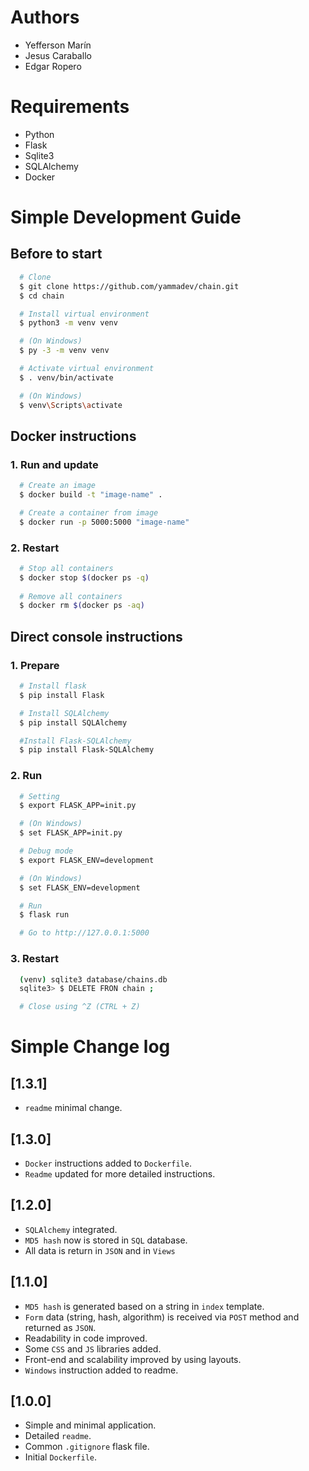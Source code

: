 # Authors
- Yefferson Marín
- Jesus Caraballo
- Edgar Ropero

# Requirements
- Python
- Flask
- Sqlite3
- SQLAlchemy
- Docker

# Simple Development Guide
## Before to start
```sh
  # Clone
  $ git clone https://github.com/yammadev/chain.git
  $ cd chain

  # Install virtual environment
  $ python3 -m venv venv

  # (On Windows)
  $ py -3 -m venv venv

  # Activate virtual environment
  $ . venv/bin/activate

  # (On Windows)
  $ venv\Scripts\activate
```

## Docker instructions
### 1. Run and update
```sh
  # Create an image
  $ docker build -t "image-name" .

  # Create a container from image
  $ docker run -p 5000:5000 "image-name"
```

### 2. Restart
```sh
  # Stop all containers
  $ docker stop $(docker ps -q) 
  
  # Remove all containers
  $ docker rm $(docker ps -aq)
```

## Direct console instructions
### 1. Prepare
```sh
  # Install flask
  $ pip install Flask

  # Install SQLAlchemy
  $ pip install SQLAlchemy

  #Install Flask-SQLAlchemy
  $ pip install Flask-SQLAlchemy
```

### 2. Run
```sh
  # Setting
  $ export FLASK_APP=init.py

  # (On Windows)
  $ set FLASK_APP=init.py

  # Debug mode
  $ export FLASK_ENV=development

  # (On Windows)
  $ set FLASK_ENV=development

  # Run
  $ flask run

  # Go to http://127.0.0.1:5000
```

### 3. Restart
```sh
  (venv) sqlite3 database/chains.db
  sqlite3> $ DELETE FRON chain ;

  # Close using ^Z (CTRL + Z)
```

# Simple Change log
## [1.3.1]
- `readme` minimal change.

## [1.3.0]
- `Docker` instructions added to `Dockerfile`.
- `Readme` updated for more detailed instructions.

## [1.2.0]
- `SQLAlchemy` integrated.
- `MD5 hash` now is stored in `SQL` database.
- All data is return in `JSON` and in `Views`

## [1.1.0]
- `MD5 hash` is generated based on a string in `index` template.
- `Form` data (string, hash, algorithm) is received via `POST` method and returned as `JSON`.
- Readability in code improved.
- Some `CSS` and `JS` libraries added.
- Front-end and scalability improved by using layouts.
- `Windows` instruction added to readme.

## [1.0.0]
- Simple and minimal application.
- Detailed `readme`.
- Common `.gitignore` flask file.
- Initial `Dockerfile`.

